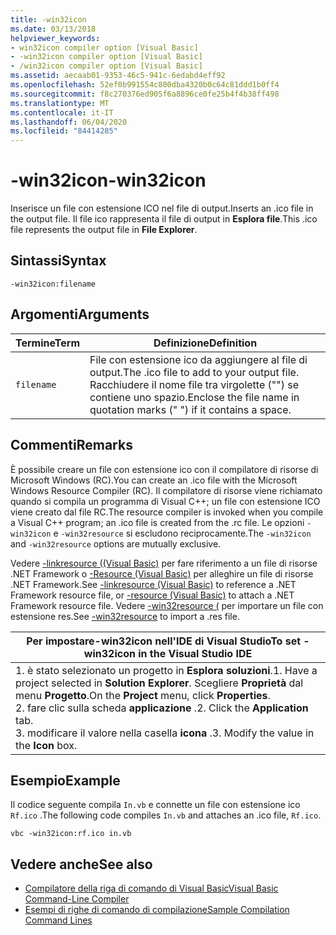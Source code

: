 ```yaml
---
title: -win32icon
ms.date: 03/13/2018
helpviewer_keywords:
- win32icon compiler option [Visual Basic]
- -win32icon compiler option [Visual Basic]
- /win32icon compiler option [Visual Basic]
ms.assetid: aecaab01-9353-46c5-941c-6edabd4eff92
ms.openlocfilehash: 52ef0b991554c800dba4320b0c64c81ddd1b0ff4
ms.sourcegitcommit: f8c270376ed905f6a8896ce0fe25b4f4b38ff498
ms.translationtype: MT
ms.contentlocale: it-IT
ms.lasthandoff: 06/04/2020
ms.locfileid: "84414285"
---
```

# <a name="-win32icon"></a><span data-ttu-id="0fe69-102">-win32icon</span><span class="sxs-lookup"><span data-stu-id="0fe69-102">-win32icon</span></span>
<span data-ttu-id="0fe69-103">Inserisce un file con estensione ICO nel file di output.</span><span class="sxs-lookup"><span data-stu-id="0fe69-103">Inserts an .ico file in the output file.</span></span> <span data-ttu-id="0fe69-104">Il file ico rappresenta il file di output in **Esplora file**.</span><span class="sxs-lookup"><span data-stu-id="0fe69-104">This .ico file represents the output file in **File Explorer**.</span></span>  
  
## <a name="syntax"></a><span data-ttu-id="0fe69-105">Sintassi</span><span class="sxs-lookup"><span data-stu-id="0fe69-105">Syntax</span></span>  
  
```console  
-win32icon:filename  
```  
  
## <a name="arguments"></a><span data-ttu-id="0fe69-106">Argomenti</span><span class="sxs-lookup"><span data-stu-id="0fe69-106">Arguments</span></span>  
  
|<span data-ttu-id="0fe69-107">Termine</span><span class="sxs-lookup"><span data-stu-id="0fe69-107">Term</span></span>|<span data-ttu-id="0fe69-108">Definizione</span><span class="sxs-lookup"><span data-stu-id="0fe69-108">Definition</span></span>|  
|---|---|  
|`filename`|<span data-ttu-id="0fe69-109">File con estensione ico da aggiungere al file di output.</span><span class="sxs-lookup"><span data-stu-id="0fe69-109">The .ico file to add to your output file.</span></span> <span data-ttu-id="0fe69-110">Racchiudere il nome file tra virgolette ("") se contiene uno spazio.</span><span class="sxs-lookup"><span data-stu-id="0fe69-110">Enclose the file name in quotation marks (" ") if it contains a space.</span></span>|  
  
## <a name="remarks"></a><span data-ttu-id="0fe69-111">Commenti</span><span class="sxs-lookup"><span data-stu-id="0fe69-111">Remarks</span></span>  
 <span data-ttu-id="0fe69-112">È possibile creare un file con estensione ico con il compilatore di risorse di Microsoft Windows (RC).</span><span class="sxs-lookup"><span data-stu-id="0fe69-112">You can create an .ico file with the Microsoft Windows Resource Compiler (RC).</span></span> <span data-ttu-id="0fe69-113">Il compilatore di risorse viene richiamato quando si compila un programma di Visual C++; un file con estensione ICO viene creato dal file RC.</span><span class="sxs-lookup"><span data-stu-id="0fe69-113">The resource compiler is invoked when you compile a Visual C++ program; an .ico file is created from the .rc file.</span></span> <span data-ttu-id="0fe69-114">Le opzioni `-win32icon` e `-win32resource` si escludono reciprocamente.</span><span class="sxs-lookup"><span data-stu-id="0fe69-114">The `-win32icon` and `-win32resource` options are mutually exclusive.</span></span>  
  
 <span data-ttu-id="0fe69-115">Vedere [-linkresource ((Visual Basic)](linkresource.md) per fare riferimento a un file di risorse .NET Framework o [-Resource (Visual Basic)](resource.md) per alleghire un file di risorse .NET Framework.</span><span class="sxs-lookup"><span data-stu-id="0fe69-115">See [-linkresource (Visual Basic)](linkresource.md) to reference a .NET Framework resource file, or [-resource (Visual Basic)](resource.md) to attach a .NET Framework resource file.</span></span> <span data-ttu-id="0fe69-116">Vedere [-win32resource (](win32resource.md) per importare un file con estensione res.</span><span class="sxs-lookup"><span data-stu-id="0fe69-116">See [-win32resource](win32resource.md) to import a .res file.</span></span>  
  
|<span data-ttu-id="0fe69-117">Per impostare-win32icon nell'IDE di Visual Studio</span><span class="sxs-lookup"><span data-stu-id="0fe69-117">To set -win32icon in the Visual Studio IDE</span></span>|  
|---|  
|<span data-ttu-id="0fe69-118">1. è stato selezionato un progetto in **Esplora soluzioni**.</span><span class="sxs-lookup"><span data-stu-id="0fe69-118">1.  Have a project selected in **Solution Explorer**.</span></span> <span data-ttu-id="0fe69-119">Scegliere **Proprietà** dal menu **Progetto**.</span><span class="sxs-lookup"><span data-stu-id="0fe69-119">On the **Project** menu, click **Properties**.</span></span> <br /><span data-ttu-id="0fe69-120">2. fare clic sulla scheda **applicazione** .</span><span class="sxs-lookup"><span data-stu-id="0fe69-120">2.  Click the **Application** tab.</span></span><br /><span data-ttu-id="0fe69-121">3. modificare il valore nella casella **icona** .</span><span class="sxs-lookup"><span data-stu-id="0fe69-121">3.  Modify the value in the **Icon** box.</span></span>|  
  
## <a name="example"></a><span data-ttu-id="0fe69-122">Esempio</span><span class="sxs-lookup"><span data-stu-id="0fe69-122">Example</span></span>  
 <span data-ttu-id="0fe69-123">Il codice seguente compila `In.vb` e connette un file con estensione ico `Rf.ico` .</span><span class="sxs-lookup"><span data-stu-id="0fe69-123">The following code compiles `In.vb` and attaches an .ico file, `Rf.ico`.</span></span>  
  
```console
vbc -win32icon:rf.ico in.vb  
```  
  
## <a name="see-also"></a><span data-ttu-id="0fe69-124">Vedere anche</span><span class="sxs-lookup"><span data-stu-id="0fe69-124">See also</span></span>

- [<span data-ttu-id="0fe69-125">Compilatore della riga di comando di Visual Basic</span><span class="sxs-lookup"><span data-stu-id="0fe69-125">Visual Basic Command-Line Compiler</span></span>](index.md)
- [<span data-ttu-id="0fe69-126">Esempi di righe di comando di compilazione</span><span class="sxs-lookup"><span data-stu-id="0fe69-126">Sample Compilation Command Lines</span></span>](sample-compilation-command-lines.md)
